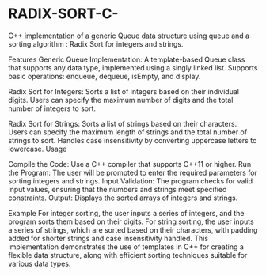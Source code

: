 # RADIX-SORT-C-
C++ implementation of a generic Queue data structure using queue and a sorting algorithm : Radix Sort for integers and strings.



Features
Generic Queue Implementation:
A template-based Queue class that supports any data type, implemented using a singly linked list.
Supports basic operations: enqueue, dequeue, isEmpty, and display.


Radix Sort for Integers:
Sorts a list of integers based on their individual digits.
Users can specify the maximum number of digits and the total number of integers to sort.

Radix Sort for Strings:
Sorts a list of strings based on their characters.
Users can specify the maximum length of strings and the total number of strings to sort.
Handles case insensitivity by converting uppercase letters to lowercase.
Usage

Compile the Code: Use a C++ compiler that supports C++11 or higher.
Run the Program: The user will be prompted to enter the required parameters for sorting integers and strings.
Input Validation: The program checks for valid input values, ensuring that the numbers and strings meet specified constraints.
Output: Displays the sorted arrays of integers and strings.

Example
For integer sorting, the user inputs a series of integers, and the program sorts them based on their digits.
For string sorting, the user inputs a series of strings, which are sorted based on their characters, with padding added for shorter strings and case insensitivity handled.
This implementation demonstrates the use of templates in C++ for creating a flexible data structure, along with efficient sorting techniques suitable for various data types.
